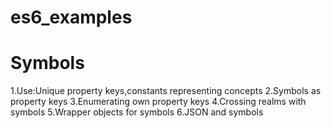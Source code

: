 # es6_examples

# Symbols
1.Use:Unique property keys,constants representing concepts
2.Symbols as property keys
3.Enumerating own property keys
4.Crossing realms with symbols
5.Wrapper objects for symbols
6.JSON and symbols

